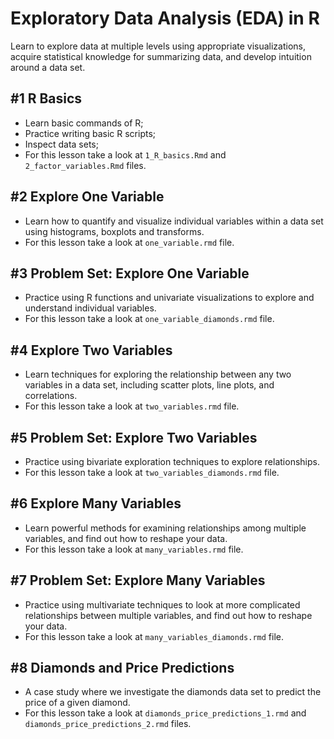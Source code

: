 # Exploratory Data Analysis (EDA) in R

Learn to explore data at multiple levels using appropriate visualizations, acquire statistical knowledge for summarizing data, and develop intuition around a data set.

## #1 R Basics

- Learn basic commands of R;
- Practice writing basic R scripts;
- Inspect data sets;
- For this lesson take a look at `1_R_basics.Rmd` and `2_factor_variables.Rmd` files.

## #2 Explore One Variable

- Learn how to quantify and visualize individual variables within a data set using histograms, boxplots and transforms.
- For this lesson take a look at `one_variable.rmd` file.

## #3 Problem Set: Explore One Variable

- Practice using R functions and univariate visualizations to explore and understand individual variables.
- For this lesson take a look at `one_variable_diamonds.rmd` file.

## #4 Explore Two Variables

- Learn techniques for exploring the relationship between any two variables in a data set, including scatter plots, line plots, and correlations.
- For this lesson take a look at `two_variables.rmd` file.

## #5 Problem Set: Explore Two Variables

- Practice using bivariate exploration techniques to explore relationships.
- For this lesson take a look at `two_variables_diamonds.rmd` file.

## #6 Explore Many Variables

- Learn powerful methods for examining relationships among multiple variables, and find out how to reshape your data.
- For this lesson take a look at `many_variables.rmd` file.

## #7 Problem Set: Explore Many Variables

- Practice using multivariate techniques to look at more complicated relationships between multiple variables, and find out how to reshape your data.
- For this lesson take a look at `many_variables_diamonds.rmd` file.

## #8 Diamonds and Price Predictions

- A case study where we investigate the diamonds data set to predict the price of a given diamond.
- For this lesson take a look at `diamonds_price_predictions_1.rmd` and `diamonds_price_predictions_2.rmd` files.
